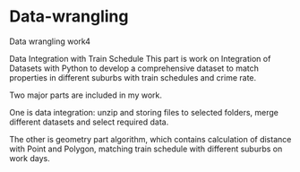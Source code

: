 # Data-wrangling
Data wrangling work4

Data Integration with Train Schedule
This part is work on Integration of Datasets with Python to develop a comprehensive dataset to match properties in different suburbs with train schedules and crime rate.

Two major parts are included in my work. 

One is data integration: unzip and storing files to selected folders, merge different datasets and select required data. 

The other is geometry part algorithm, which contains calculation of distance with Point and Polygon, matching train schedule with different suburbs on work days.
